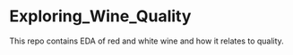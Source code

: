 # Exploring_Wine_Quality
This repo contains EDA of red and white wine and how it relates to quality.
